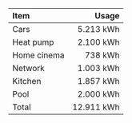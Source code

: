 | Item | Usage |
| :- | -: |
| Cars | 5.213 kWh |
| Heat pump | 2.100 kWh |
| Home cinema | 738 kWh |
| Network | 1.003 kWh |
| Kitchen | 1.857 kWh |
| Pool | 2.000 kWh |
| Total | 12.911 kWh |